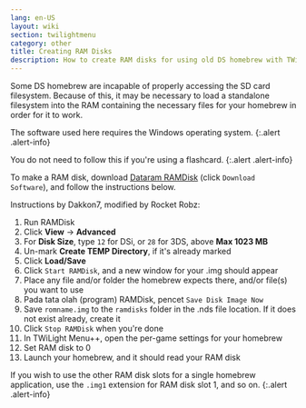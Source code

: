 ```yaml
---
lang: en-US
layout: wiki
section: twilightmenu
category: other
title: Creating RAM Disks
description: How to create RAM disks for using old DS homebrew with TWiLight Menu++
---
```


Some DS homebrew are incapable of properly accessing the SD card filesystem. Because of this, it may be necessary to load a standalone filesystem into the RAM containing the necessary files for your homebrew in order for it to work.

The software used here requires the Windows operating system.
{:.alert .alert-info}

You do not need to follow this if you're using a flashcard.
{:.alert .alert-info}

To make a RAM disk, download [Dataram RAMDisk](http://memory.dataram.com/products-and-services/software/ramdisk#freeware) (click `Download Software`), and follow the instructions below.

Instructions by Dakkon7, modified by Rocket Robz:

1. Run RAMDisk
1. Click **View** -> **Advanced**
1. For **Disk Size**, type `12` for DSi, or `28` for 3DS, above **Max 1023 MB**
1. Un-mark **Create TEMP Directory**, if it's already marked
1. Click **Load/Save**
1. Click `Start RAMDisk`, and a new window for your .img should appear
1. Place any file and/or folder the homebrew expects there, and/or file(s) you want to use
1. Pada tata olah (program) RAMDisk, pencet `Save Disk Image Now`
1. Save `romname.img` to the `ramdisks` folder in the .nds file location. If it does not exist already, create it
1. Click `Stop RAMDisk` when you're done
1. In TWiLight Menu++, open the per-game settings for your homebrew
1. Set RAM disk to 0
1. Launch your homebrew, and it should read your RAM disk

If you wish to use the other RAM disk slots for a single homebrew application, use the `.img1` extension for RAM disk slot 1, and so on.
{:.alert .alert-info}
